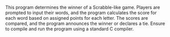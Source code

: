 This program determines the winner of a Scrabble-like game. Players are prompted to input their words, and the program calculates the score for each word based on assigned points for each letter. The scores are compared, and the program announces the winner or declares a tie. Ensure to compile and run the program using a standard C compiler.
